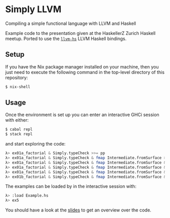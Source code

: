 # Simply LLVM

Compiling a simple functional language with LLVM and Haskell

Example code to the presentation given at the HaskellerZ Zurich Haskell meetup.
Ported to use the [`llvm-hs`](https://github.com/llvm-hs/llvm-hs)
LLVM Haskell bindings.


## Setup

If you have the Nix package manager installed on your machine,
then you just need to execute the following command in the top-level
directory of this repository:

``` sh
$ nix-shell
```


## Usage

Once the environment is set up you can enter an interactive GHCi session with either:

``` sh
$ cabal repl
$ stack repl
```

and start exploring the code:

``` hs
λ> ex01a_factorial & Simply.typeCheck >>= pp
λ> ex01a_factorial & Simply.typeCheck & fmap Intermediate.fromSurface >>= pp
λ> ex01a_factorial & Simply.typeCheck & fmap Intermediate.fromSurface & fmap LLVM.fromIntermediate >>= printLLVM
λ> ex01a_factorial & Simply.typeCheck & fmap Intermediate.fromSurface & fmap LLVM.fromIntermediate >>= printLLVMOpt optInline
λ> ex01a_factorial & Simply.typeCheck & fmap Intermediate.fromSurface & fmap LLVM.fromIntermediate >>= printAssemblyOpt optInline
λ> ex01b_factorial & Simply.typeCheck & fmap Intermediate.fromSurface & fmap LLVM.fromIntermediate >>= exec [5]
```

The examples can be loaded by in the interactive session with:

``` sh
λ> :load Example.hs
λ> ex5
```

You should have a look at the [slides](slides/slides.md)
to get an overview over the code.
